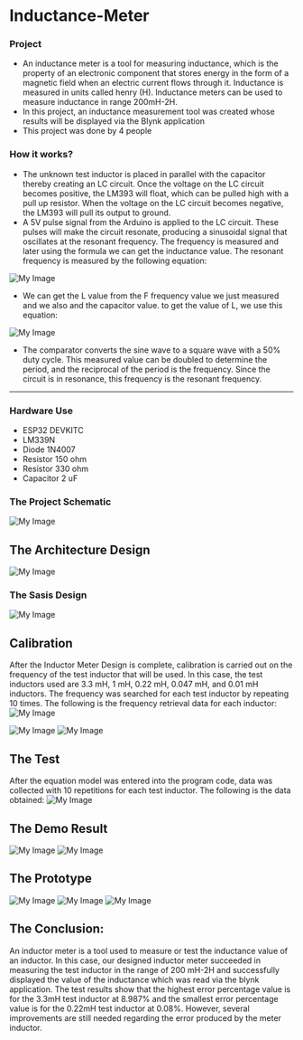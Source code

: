 # Inductance-Meter

### Project 
- An inductance meter is a tool for measuring inductance, which is the property of an electronic component that stores energy in the form of a magnetic field when an electric current flows through it. Inductance is measured in units called henry (H). Inductance meters can be used to measure inductance in range 200mH-2H.
- In this project, an inductance measurement tool was created whose results will be displayed via the Blynk application
- This project was done by 4 people

### How it works? 
- The unknown test inductor is placed in parallel with the capacitor thereby creating an LC circuit. Once the voltage on the LC circuit becomes positive, the LM393 will float, which can be pulled high with a pull up resistor. When the voltage on the LC circuit becomes negative, the LM393 will pull its output to ground.
- A 5V pulse signal from the Arduino is applied to the LC circuit. These pulses will make the circuit resonate, producing a sinusoidal signal that oscillates at the resonant frequency. The frequency is measured and later using the formula we can get the inductance value. The resonant frequency is measured by the following equation:

![My Image](1.png)

- We can get the L value from the F frequency value we just measured and we also and the capacitor value. to get the value of L, we use this equation:

 ![My Image](22.png)

- The comparator converts the sine wave to a square wave with a 50% duty cycle. This measured value can  be doubled to determine the period, and the reciprocal of the period is the frequency. Since the circuit is in resonance, this frequency is the resonant frequency.
  
---
### Hardware Use
- ESP32 DEVKITC
- LM339N
- Diode 1N4007
- Resistor 150 ohm
- Resistor 330 ohm
- Capacitor 2 uF
  
### The Project Schematic
![My Image](3.png)

## The Architecture Design
![My Image](6.jpeg)

### The Sasis Design
![My Image](5.png)

## Calibration
After the Inductor Meter Design is complete, calibration is carried out on the frequency of the test inductor that will be used. In this case, the test inductors used are 3.3 mH, 1 mH, 0.22 mH, 0.047 mH, and 0.01 mH inductors. The frequency was searched for each test inductor by repeating 10 times. The following is the frequency retrieval data for each inductor:
![My Image](7.jpeg)

![My Image](8.jpeg) ![My Image](9.jpeg)

## The Test
After the equation model was entered into the program code, data was collected with 10 repetitions for each test inductor. The following is the data obtained:
![My Image](10.jpeg)

## The Demo Result
![My Image](12.jpeg) ![My Image](11.jpeg)

## The Prototype
![My Image](15.jpeg) ![My Image](13.jpeg) ![My Image](14.jpeg)

## The Conclusion:
An inductor meter is a tool used to measure or test the inductance value of an inductor. In this case, our designed inductor meter succeeded in measuring the test inductor in the range of 200 mH-2H and successfully displayed the value of the inductance which was read via the blynk application. The test results show that the highest error percentage value is for the 3.3mH test inductor at 8.987% and the smallest error percentage value is for the 0.22mH test inductor at 0.08%. However, several improvements are still needed regarding the error produced by the meter inductor.

